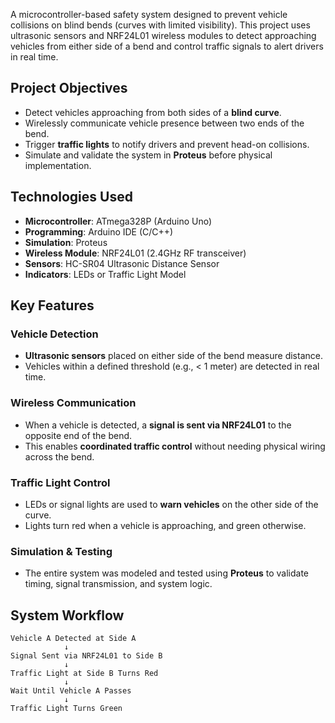 A microcontroller-based safety system designed to prevent vehicle collisions on blind bends (curves with limited visibility). This project uses ultrasonic sensors and NRF24L01 wireless modules to detect approaching vehicles from either side of a bend and control traffic signals to alert drivers in real time.

## Project Objectives

- Detect vehicles approaching from both sides of a **blind curve**.
- Wirelessly communicate vehicle presence between two ends of the bend.
- Trigger **traffic lights** to notify drivers and prevent head-on collisions.
- Simulate and validate the system in **Proteus** before physical implementation.

## Technologies Used

- **Microcontroller**: ATmega328P (Arduino Uno)
- **Programming**: Arduino IDE (C/C++)
- **Simulation**: Proteus
- **Wireless Module**: NRF24L01 (2.4GHz RF transceiver)
- **Sensors**: HC-SR04 Ultrasonic Distance Sensor
- **Indicators**: LEDs or Traffic Light Model


## Key Features

### Vehicle Detection
- **Ultrasonic sensors** placed on either side of the bend measure distance.
- Vehicles within a defined threshold (e.g., < 1 meter) are detected in real time.

### Wireless Communication
- When a vehicle is detected, a **signal is sent via NRF24L01** to the opposite end of the bend.
- This enables **coordinated traffic control** without needing physical wiring across the bend.

### Traffic Light Control
- LEDs or signal lights are used to **warn vehicles** on the other side of the curve.
- Lights turn red when a vehicle is approaching, and green otherwise.

### Simulation & Testing
- The entire system was modeled and tested using **Proteus** to validate timing, signal transmission, and system logic.


## System Workflow
```text
Vehicle A Detected at Side A
            ↓
Signal Sent via NRF24L01 to Side B
            ↓
Traffic Light at Side B Turns Red
            ↓
Wait Until Vehicle A Passes
            ↓
Traffic Light Turns Green
